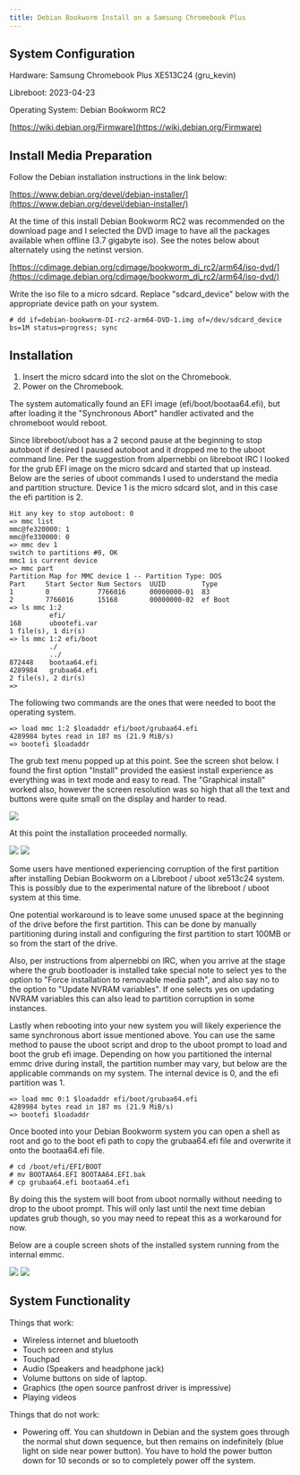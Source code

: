 ```yaml
---
title: Debian Bookworm Install on a Samsung Chromebook Plus
---
```


## System Configuration

Hardware: Samsung Chromebook Plus XE513C24 (gru_kevin)

Libreboot: 2023-04-23

Operating System: Debian Bookworm RC2

[https://wiki.debian.org/Firmware](https://wiki.debian.org/Firmware)

## Install Media Preparation

Follow the Debian installation instructions in the link below:

[https://www.debian.org/devel/debian-installer/](https://www.debian.org/devel/debian-installer/)

At the time of this install Debian Bookworm RC2 was recommended on the download
page and I selected the DVD image to have all the packages available when
offline (3.7 gigabyte iso).  See the notes below about alternately using the
netinst version.

[https://cdimage.debian.org/cdimage/bookworm_di_rc2/arm64/iso-dvd/](https://cdimage.debian.org/cdimage/bookworm_di_rc2/arm64/iso-dvd/)

Write the iso file to a micro sdcard.  Replace "sdcard_device" below
with the appropriate device path on your system.
```
# dd if=debian-bookworm-DI-rc2-arm64-DVD-1.img of=/dev/sdcard_device bs=1M status=progress; sync
```

## Installation

1. Insert the micro sdcard into the slot on the Chromebook.
2. Power on the Chromebook.

The system automatically found an EFI image (efi/boot/bootaa64.efi), but after
loading it the "Synchronous Abort" handler activated and the chromeboot would
reboot.

Since libreboot/uboot has a 2 second pause at the beginning to stop autoboot if
desired I paused autoboot and it dropped me to the uboot command line. Per the
suggestion from alpernebbi on libreboot IRC I looked for the grub EFI image on
the micro sdcard and started that up instead.  Below are the series of uboot
commands I used to understand the media and partition structure.  Device 1 is
the micro sdcard slot, and in this case the efi partition is 2.

```
Hit any key to stop autoboot: 0
=> mmc list
mmc@fe320000: 1
mmc@fe330000: 0
=> mmc dev 1
switch to partitions #0, OK
mmc1 is current device
=> mmc part
Partition Map for MMC device 1 -- Partition Type: DOS
Part     Start Sector Num Sectors  UUID         Type
1        0            7766016      00000000-01  83
2        7766016      15168        00000000-02  ef Boot
=> ls mmc 1:2
          efi/
168       ubootefi.var
1 file(s), 1 dir(s)
=> ls mmc 1:2 efi/boot
          ./
          ../
872448    bootaa64.efi
4289984   grubaa64.efi
2 file(s), 2 dir(s)
=>
```

The following two commands are the ones that were needed to boot the operating
system.

```
=> load mmc 1:2 $loadaddr efi/boot/grubaa64.efi
4289984 bytes read in 187 ms (21.9 MiB/s)
=> bootefi $loadaddr
```

The grub text menu popped up at this point.  See the screen shot below.  I
found the first option "Install" provided the easiest install experience as
everything was in text mode and easy to read.  The "Graphical install" worked
also, however the screen resolution was so high that all the text and buttons
were quite small on the display and harder to read. 

![](https://av.libreboot.org/xe513c24/debbook-grub.jpg)

At this point the installation proceeded normally.

![](https://av.libreboot.org/xe513c24/debbook-lang.jpg)
![](https://av.libreboot.org/xe513c24/debbook-packages.jpg)

Some users have mentioned experiencing corruption of the first partition after
installing Debian Bookworm on a Libreboot / uboot xe513c24 system.  This is
possibly due to the experimental nature of the libreboot / uboot system at this
time.

One potential workaround is to leave some unused space at the beginning of the
drive before the first partition.  This can be done by manually partitioning
during install and configuring the first partition to start 100MB or so from
the start of the drive.

Also, per instructions from alpernebbi on IRC, when you arrive at the stage
where the grub bootloader is installed take special note to select yes to the
option to "Force installation to removable media path", and also say no to the
option to "Update NVRAM variables".  If one selects yes on updating NVRAM
variables this can also lead to partition corruption in some instances.

Lastly when rebooting into your new system you will likely experience the same
synchronous abort issue mentioned above.  You can use the same method to pause
the uboot script and drop to the uboot prompt to load and boot the grub efi
image.  Depending on how you partitioned the internal emmc drive during
install, the partition number may vary, but below are the applicable commands
on my system.  The internal device is 0, and the efi partition was 1.

```
=> load mmc 0:1 $loadaddr efi/boot/grubaa64.efi
4289984 bytes read in 187 ms (21.9 MiB/s)
=> bootefi $loadaddr
```

Once booted into your Debian Bookworm system you can open a shell as
root and go to the boot efi path to copy the grubaa64.efi file and overwrite it
onto the bootaa64.efi file.

```
# cd /boot/efi/EFI/BOOT
# mv BOOTAA64.EFI BOOTAA64.EFI.bak
# cp grubaa64.efi bootaa64.efi
```

By doing this the system will boot from uboot normally without needing to drop
to the uboot prompt.  This will only last until the next time debian updates
grub though, so you may need to repeat this as a workaround for now.

Below are a couple screen shots of the installed system running from the
internal emmc.

![](https://av.libreboot.org/xe513c24/debbook-desktop.jpg)
![](https://av.libreboot.org/xe513c24/debbook-firefox.jpg)

## System Functionality

Things that work:

* Wireless internet and bluetooth
* Touch screen and stylus
* Touchpad
* Audio (Speakers and headphone jack)
* Volume buttons on side of laptop.
* Graphics (the open source panfrost driver is impressive)
* Playing videos

Things that do not work:

* Powering off.  You can shutdown in Debian and the system goes through the
  normal shut down sequence, but then remains on indefinitely (blue light on
  side near power button).  You have to hold the power button down for 10
  seconds or so to completely power off the system.
